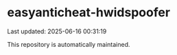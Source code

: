 # easyanticheat-hwidspoofer

Last updated: 2025-06-16 00:31:19

This repository is automatically maintained.
